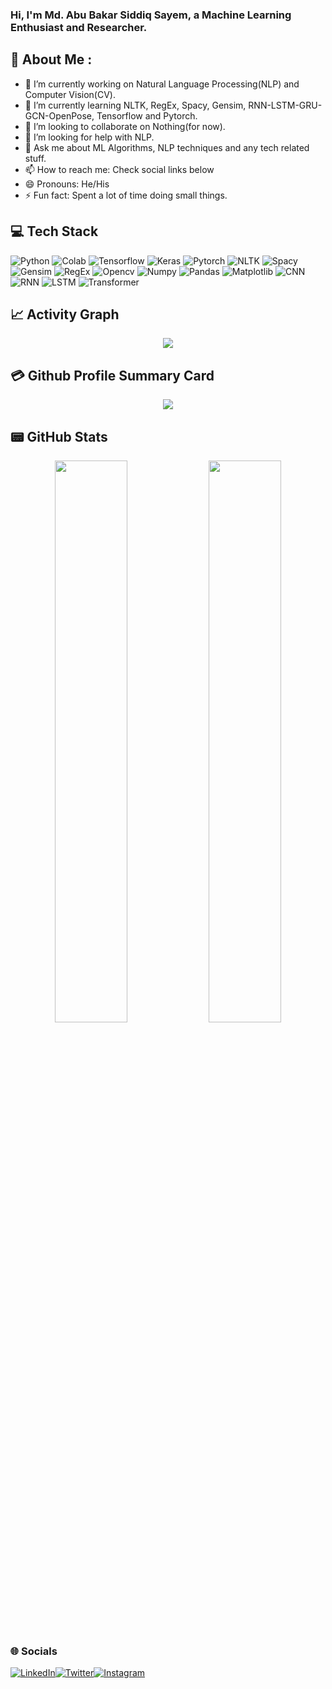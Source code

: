 ### Hi, I'm Md. Abu Bakar Siddiq Sayem, a Machine Learning Enthusiast and Researcher.
## 💫 About Me :
- 🔭 I’m currently working on Natural Language Processing(NLP) and Computer Vision(CV).
- 🌱 I’m currently learning NLTK, RegEx, Spacy, Gensim, RNN-LSTM-GRU-GCN-OpenPose, Tensorflow and Pytorch.
- 👯 I’m looking to collaborate on Nothing(for now).
- 🤔 I’m looking for help with NLP.
- 💬 Ask me about ML Algorithms, NLP techniques and any tech related stuff.
- 📫 How to reach me: Check social links below
- 😄 Pronouns: He/His
- ⚡ Fun fact: Spent a lot of time doing small things.

## 💻 Tech Stack
![Python](https://img.shields.io/badge/python-000066?style=for-the-badge&logo=python&logoColor=ffdd54) ![Colab](https://img.shields.io/badge/Colab-996600?style=for-the-badge&logo=colab&logoColor=ffdd54) ![Tensorflow](https://img.shields.io/badge/Tensorflow-ee1709?style=for-the-badge&logo=tensorflow&logoColor=ffdd54) ![Keras](https://img.shields.io/badge/Keras-006666?style=for-the-badge&logo=keras&logoColor=ffdd54) ![Pytorch](https://img.shields.io/badge/Pytorch-800008?style=for-the-badge&logo=keras&logoColor=ffdd54) ![NLTK](https://img.shields.io/badge/NLTK-003300?style=for-the-badge&logo=nltk&logoColor=ffdd54) ![Spacy](https://img.shields.io/badge/Spacy-006600?style=for-the-badge&logo=spacy&logoColor=ffdd54) ![Gensim](https://img.shields.io/badge/Gensim-660066?style=for-the-badge&logo=gensim&logoColor=ffdd54) ![RegEx](https://img.shields.io/badge/RegEx-0000cc?style=for-the-badge&logo=regex&logoColor=ffdd54) ![Opencv](https://img.shields.io/badge/Opencv-003300?style=for-the-badge&logo=opencv&logoColor=ffdd54) ![Numpy](https://img.shields.io/badge/Numpy-000000?style=for-the-badge&logo=numpy&logoColor=ffdd54) ![Pandas](https://img.shields.io/badge/Pandas-9000b1?style=for-the-badge&logo=pandas&logoColor=ffdd54) ![Matplotlib](https://img.shields.io/badge/Matplotlib-666699?style=for-the-badge&logo=matplotlib&logoColor=ffdd54) ![CNN](https://img.shields.io/badge/CNN-003399?style=for-the-badge&logo=cnn&logoColor=ffdd54) ![RNN](https://img.shields.io/badge/RNN-006666?style=for-the-badge&logo=rnn&logoColor=ffdd54) ![LSTM](https://img.shields.io/badge/LSTM-ff6600?style=for-the-badge&logo=lstm&logoColor=ffdd54) ![Transformer](https://img.shields.io/badge/Transformer-663300?style=for-the-badge&logo=transformer&logoColor=ffdd54)

## 📈 Activity Graph
<p align="center">
	<img src="https://activity-graph.herokuapp.com/graph?username=abs-sayem&theme=vue"/>
</p>

## 💳 Github Profile Summary Card
<p align="center">
  <img src="https://github-profile-summary-cards.vercel.app/api/cards/profile-details?username=abs-sayem&theme=vue"/>
</p>

## 📟 GitHub Stats
<p align="center">
	<img width="48%" src="https://github-readme-stats.vercel.app/api?username=abs-sayem&show_icons=true&theme=vue" />
	<img width="48%" src="https://github-readme-streak-stats.herokuapp.com/?user=abs-sayem&theme=vue" />
</p>

### 🌐 Socials
[![LinkedIn](https://img.shields.io/badge/LinkedIn-006600?style=for-the-badge&logo=linkedin&logoColor=white)](https://linkedin.com/in/abs-sayem-8a115a144)[![Twitter](https://img.shields.io/twitter/follow/AbsSayem?logo=Twitter&style=for-the-badge)](https://twitter.com/AbsSayem)[![Instagram](https://img.shields.io/badge/Instagram-990000?style=for-the-badge&logo=instagram&logoColor=white)](https://instagram.com/sayem_abs)
